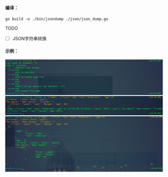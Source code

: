 #### 编译：


```shell
go build -o ./bin/jsondump ./json/json_dump.go
```



TODO

- [ ] JSON字符串转换

  

  

#### 示例：

<img src="../images/jsondump_01.png" alt="jsondump_01" style="zoom:80%;" />





<img src="../images/jsondump_02.png" alt="jsondump_01" style="zoom:80%;" />





<img src="../images/jsondump_03.png" alt="jsondump_01" style="zoom:80%;" />

